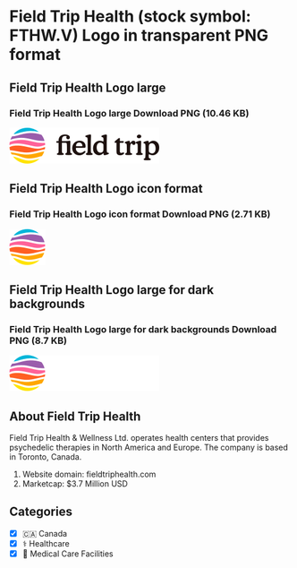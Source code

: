 # Field Trip Health (stock symbol: FTHW.V) Logo in transparent PNG format

## Field Trip Health Logo large

### Field Trip Health Logo large Download PNG (10.46 KB)

![Field Trip Health Logo large Download PNG (10.46 KB)](/img/orig/FTHW.V_BIG-b55ecafa.png)

## Field Trip Health Logo icon format

### Field Trip Health Logo icon format Download PNG (2.71 KB)

![Field Trip Health Logo icon format Download PNG (2.71 KB)](/img/orig/FTHW.V-34dfdf14.png)

## Field Trip Health Logo large for dark backgrounds

### Field Trip Health Logo large for dark backgrounds Download PNG (8.7 KB)

![Field Trip Health Logo large for dark backgrounds Download PNG (8.7 KB)](/img/orig/FTHW.V_BIG.D-efd72d4d.png)

## About Field Trip Health

Field Trip Health & Wellness Ltd. operates health centers that provides psychedelic therapies in North America and Europe. The company is based in Toronto, Canada.

1. Website domain: fieldtriphealth.com
2. Marketcap: $3.7 Million USD


## Categories
- [x] 🇨🇦 Canada
- [x] ⚕️ Healthcare
- [x] 🏥 Medical Care Facilities
